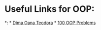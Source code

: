 # Useful Links for OOP:
*:
     * [Dima Oana Teodora](https://github.com/DimaOanaTeodora/Tutoriat-POO-2022)
     * [100 OOP Problems](https://github.com/mihainsto/FMI/tree/master/Year%201%20Sem%202/pooExamQuestions/probleme)